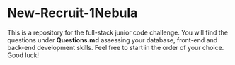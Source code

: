 # New-Recruit-1Nebula
This is a repository for the full-stack junior code challenge.
You will find the questions under **Questions.md** assessing your database, front-end and back-end development skills.
Feel free to start in the order of your choice. Good luck!

